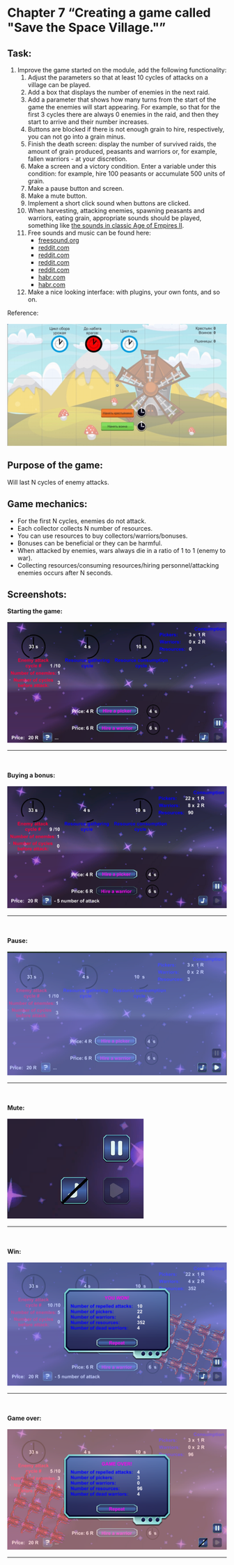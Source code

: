 # Chapter 7 “Creating a game called "Save the Space Village."”
## Task:
1. Improve the game started on the module, add the following functionality:
    1. Adjust the parameters so that at least 10 cycles of attacks on a village can be played.
    2. Add a box that displays the number of enemies in the next raid.
    3. Add a parameter that shows how many turns from the start of the game the enemies will start appearing. For example, so that for the first 3 cycles there are always 0 enemies in the raid, and then they start to arrive and their number increases.
    4. Buttons are blocked if there is not enough grain to hire, respectively, you can not go into a grain minus.
    5. Finish the death screen: display the number of survived raids, the amount of grain produced, peasants and warriors or, for example, fallen warriors - at your discretion.
    6. Make a screen and a victory condition. Enter a variable under this condition: for example, hire 100 peasants or accumulate 500 units of grain.
    7. Make a pause button and screen.
    8. Make a mute button.
    9. Implement a short click sound when buttons are clicked.
    10. When harvesting, attacking enemies, spawning peasants and warriors, eating grain, appropriate sounds should be played, something like [the sounds in classic Age of Empires II](https://youtu.be/2oTUvjgvVWE?t=16).
    11. Free sounds and music can be found here:
        * [freesound.org](https://freesound.org/)
        * [reddit.com](https://www.reddit.com/r/gamedev/comments/b29u25/25gb_of_high_quality_sound_effects_the_sonniss/)
        * [reddit.com](https://www.reddit.com/r/VideoEditing/comments/gmfjq8/sonniss_sound_fx_bundles_high_quality_sounds_for/)
        * [reddit.com](https://www.reddit.com/r/gamedev/comments/85kzjw/30gb_of_high_quality_sound_effects_the_sonniss/)
        * [reddit.com](https://www.reddit.com/r/gamedev/comments/5whve2/20gb_of_high_quality_sound_effects_the_sonniss/)
        * [habr.com](https://habr.com/ru/company/audiomania/blog/451098/)
        * [habr.com](https://habr.com/ru/company/audiomania/blog/470229/)
    12. Make a nice looking interface: with plugins, your own fonts, and so on.

Reference:
<br><br>
![Reference.png](Screenshots%2FReference.png)

## Purpose of the game:
Will last N cycles of enemy attacks.

## Game mechanics:
* For the first N cycles, enemies do not attack.
* Each collector collects N number of resources.
* You can use resources to buy collectors/warriors/bonuses.
* Bonuses can be beneficial or they can be harmful.
* When attacked by enemies, wars always die in a ratio of 1 to 1 (enemy to war).
* Collecting resources/consuming resources/hiring personnel/attacking enemies occurs after N seconds.

## Screenshots:
**Starting the game:**
<br><br>
![Game.png](Screenshots%2FGame.png)
****
<br><br>
**Buying a bonus:**
<br><br>
![Bonus.png](Screenshots%2FBonus.png)
****
<br><br>
**Pause:**
<br><br>
![Pause.png](Screenshots%2FPause.png)
****
<br><br>
**Mute:**
<br><br>
![Music off.png](Screenshots%2FMusic%20off.png)
****
<br><br>
**Win:**
<br><br>
![Win.png](Screenshots%2FWin.png)
****
<br><br>
**Game over:**
<br><br>
![Game over.png](Screenshots%2FGame%20over.png)
****